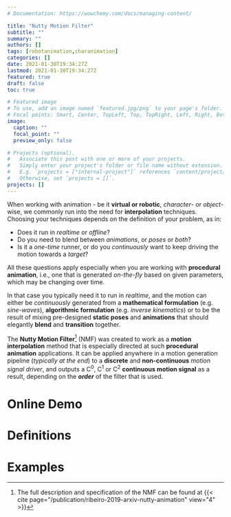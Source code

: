 ```yaml
---
# Documentation: https://wowchemy.com/docs/managing-content/

title: "Nutty Motion Filter"
subtitle: ""
summary: ""
authors: []
tags: [robotanimation,charanimation]
categories: []
date: 2021-01-30T19:34:27Z
lastmod: 2021-01-30T19:34:27Z
featured: true
draft: false
toc: true

# Featured image
# To use, add an image named `featured.jpg/png` to your page's folder.
# Focal points: Smart, Center, TopLeft, Top, TopRight, Left, Right, BottomLeft, Bottom, BottomRight.
image:
  caption: ""
  focal_point: ""
  preview_only: false

# Projects (optional).
#   Associate this post with one or more of your projects.
#   Simply enter your project's folder or file name without extension.
#   E.g. `projects = ["internal-project"]` references `content/project/deep-learning/index.md`.
#   Otherwise, set `projects = []`.
projects: []
---
```

When working with animation - be it **virtual or robotic**, *character*- or *object*-wise, we commonly run into the need for **interpolation** techniques.
Choosing your techniques depends on the definition of your problem, as in:
* Does it run in *realtime* or *offline*?
* Do you need to blend between *animations*, or *poses* or *both*?
* Is it a *one-time* runner, or do you *continuously* want to keep driving the motion towards a *target*?

All these questions apply especially when you are working with **procedural animation**, i.e., one that is generated *on-the-fly* based on given parameters, which may be changing over time.

In that case you typically need it to run in *realtime*, and the motion can either be *continuously* generated from a **mathematical formulation** (e.g. *sine-waves*), **algorithmic formulation** (e.g. *inverse kinematics*) or to be the result of mixing pre-designed **static poses** and **animations** that should elegantly **blend** and **transition** together.

The **Nutty Motion Filter**[^1] (NMF) was created to work as a **motion interpolation** method that is especially directed at such **procedural animation** applications.
It can be applied anywhere in a motion generation pipeline (*typically at the end*) to a **discrete** and **non-continuous** *motion signal driver*, and outputs a C<sup>0</sup>, C<sup>1</sup> or C<sup>2</sup> **continuous motion signal** as a result, depending on the ***order*** of the filter that is used.

# Online Demo


# Definitions


# Examples

[^1]: The full description and specification of the NMF can be found at {{< cite page="/publication/ribeiro-2019-arxiv-nutty-animation" view="4" >}}